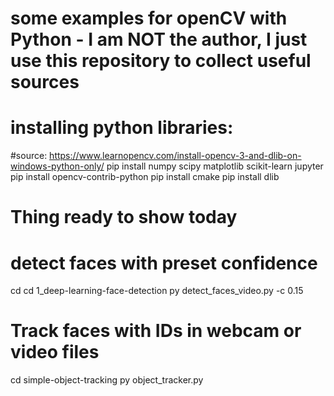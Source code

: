 # some examples for openCV with Python - I am NOT the author, I just use this repository to collect useful sources

# installing python libraries:
#source: https://www.learnopencv.com/install-opencv-3-and-dlib-on-windows-python-only/
pip install numpy scipy matplotlib scikit-learn jupyter
pip install opencv-contrib-python
pip install cmake
pip install dlib



# Thing ready to show today

# detect faces with preset confidence
cd cd 1_deep-learning-face-detection
py detect_faces_video.py  -c 0.15


# Track faces with IDs in webcam or video files
cd simple-object-tracking
py object_tracker.py
